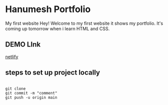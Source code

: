 # Hanumesh Portfolio
 My first website
 Hey! Welcome to my first website it shows my portfolio. It's coming up tomorrow when i learn HTML and CSS.

## DEMO LInk
[netlify](https://hanumeshcs.netlify.app)

## steps to set up project locally

```

git clone
git commit -m "comment"
git push -u origin main

```